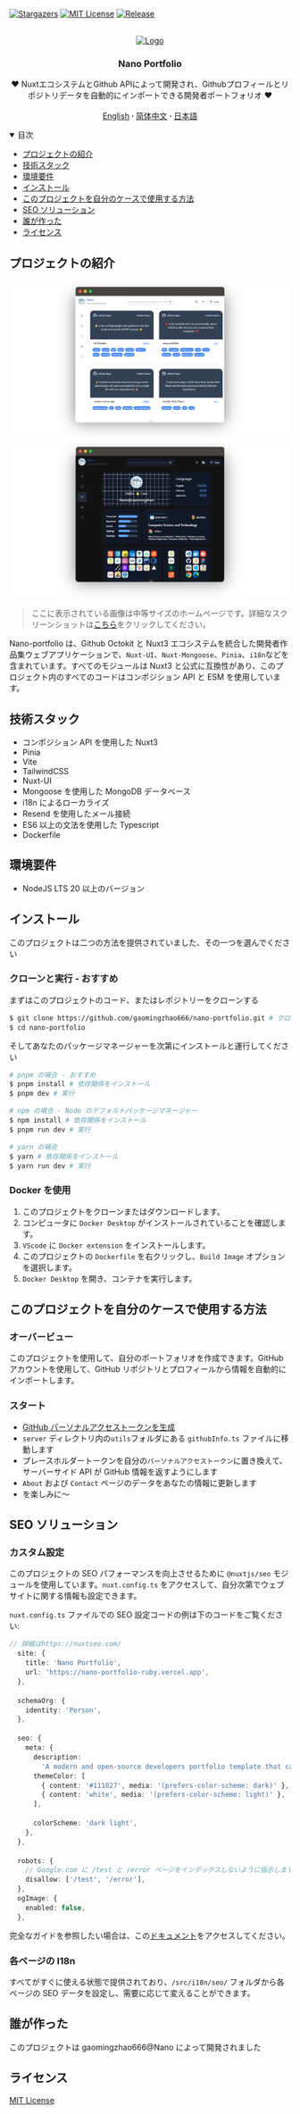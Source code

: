 [![Stargazers][stars-shield]][stars-url]
[![MIT License][license-shield]][license-url]
[![Release][release-shield]][release-url]

<br />
<div align="center">
  <a href="https://github.com/gaomingzhao666/nano-portfolio">
    <img src="/public/favicon.ico" alt="Logo" width="100" height="100">
  </a>

  <h3 align="center">Nano Portfolio</h3>

  <p align="center">
    ❤️ NuxtエコシステムとGithub APIによって開発され、Githubプロフィールとリポジトリデータを自動的にインポートできる開発者ポートフォリオ ❤️
    <br />
    <br />
    <a href="https://github.com/gaomingzhao666/nano-portfolio/blob/master/README.md">English</a>
      <strong> · </strong>
    <a href="https://github.com/gaomingzhao666/nano-portfolio/blob/master/README-CN.md">简体中文</a>
      <strong> · </strong>
    <a href="https://github.com/gaomingzhao666/nano-portfolio/blob/master/README-JP.md">日本語</a>
  </p>
</div>

<details open>
  <summary>目次</summary>
  <ul>
    <li><a href="#プロジェクトの紹介">プロジェクトの紹介</a> </li>
    <li><a href="#技術スタック">技術スタック</a></li>
    <li><a href="#環境要件">環境要件</a></li>
    <li><a href="#インストール">インストール</a></li>
    <li><a href="#このプロジェクトを自分のケースで使用する方法">このプロジェクトを自分のケースで使用する方法</a></li>
    <li><a href="#seo-ソリューション">SEO ソリューション</a></li>
    <li><a href="#誰が作った">誰が作った</a></li>
    <li><a href="#ライセンス">ライセンス</a></li>
  </ul>
</details>

## プロジェクトの紹介

<p align="center">
    <img src="/public/SCREENSHOT/index-mockup.png">
    <img src="/public/SCREENSHOT/new-about-mockup.png">
</p>

> ここに表示されている画像は中等サイズのホームページです。詳細なスクリーンショットは[こちら](https://github.com/gaomingzhao666/nano-portfolio/tree/main/public/SCREENSHOT)をクリックしてください。

Nano-portfolio は、Github Octokit と Nuxt3 エコシステムを統合した開発者作品集ウェブアプリケーションで、`Nuxt-UI`、`Nuxt-Mongoose`、`Pinia`、`i18n`などを含まれています。すべてのモジュールは Nuxt3 と公式に互換性があり、このプロジェクト内のすべてのコードはコンポジション API と ESM を使用しています。

## 技術スタック

- コンポジション API を使用した Nuxt3
- Pinia
- Vite
- TailwindCSS
- Nuxt-UI
- Mongoose を使用した MongoDB データベース
- i18n によるローカライズ
- Resend を使用したメール接続
- ES6 以上の文法を使用した Typescript
- Dockerfile

## 環境要件

- NodeJS LTS 20 以上のバージョン

## インストール

このプロジェクトは二つの方法を提供されていました、その一つを選んでください

### クローンと実行 - おすすめ

まずはこのプロジェクトのコード、またはレポジトリーをクローンする

```sh
$ git clone https://github.com/gaomingzhao666/nano-portfolio.git # クローン
$ cd nano-portfolio
```

そしてあなたのパッケージマネージャーを次第にインストールと運行してください

```sh
# pnpm の場合 - おすすめ
$ pnpm install # 依存関係をインストール
$ pnpm dev # 実行
```

```sh
# npm の場合 - Node のデフォルトパッケージマネージャー
$ npm install # 依存関係をインストール
$ pnpm run dev # 実行
```

```sh
# yarn の場合
$ yarn # 依存関係をインストール
$ yarn run dev # 実行
```

### Docker を使用

1. このプロジェクトをクローンまたはダウンロードします。
2. コンピュータに `Docker Desktop` がインストールされていることを確認します。
3. `VScode` に `Docker extension` をインストールします。
4. このプロジェクトの `Dockerfile` を右クリックし、`Build Image` オプションを選択します。
5. `Docker Desktop` を開き、コンテナを実行します。

## このプロジェクトを自分のケースで使用する方法

### オーバービュー

このプロジェクトを使用して、自分のポートフォリオを作成できます。GitHub アカウントを使用して、GitHub リポジトリとプロフィールから情報を自動的にインポートします。

### スタート

- [GitHub パーソナルアクセストークンを生成](https://docs.github.com/en/enterprise-server@3.9/authentication/keeping-your-account-and-data-secure/managing-your-personal-access-tokens)
- `server` ディレクトリ内の`utils`フォルダにある `githubInfo.ts` ファイルに移動します
- プレースホルダートークンを自分の`パーソナルアクセストークン`に置き換えて、サーバーサイド API が GitHub 情報を返すようにします
- `About` および `Contact` ページのデータをあなたの情報に更新します
- を楽しみに～

## SEO ソリューション

### カスタム設定

このプロジェクトの SEO パフォーマンスを向上させるために `@nuxtjs/seo` モジュールを使用しています。`nuxt.config.ts` をアクセスして、自分次第でウェブサイトに関する情報も設定できます。

`nuxt.config.ts` ファイルでの SEO 設定コードの例は下のコードをご覧ください:

```ts
// 詳細はhttps://nuxtseo.com/
  site: {
    title: 'Nano Portfolio',
    url: 'https://nano-portfolio-ruby.vercel.app',
  },

  schemaOrg: {
    identity: 'Person',
  },

  seo: {
    meta: {
      description:
        'A modern and open-source developers portfolio template that can automatically import Github profile and repository information, made by Vue/Nuxt ecosystem and Octokit APIs',
      themeColor: [
        { content: '#111827', media: '(prefers-color-scheme: dark)' },
        { content: 'white', media: '(prefers-color-scheme: light)' },
      ],

      colorScheme: 'dark light',
    },
  },

  robots: {
    // Google.com に /test と /error ページをインデックスしないように指示します
    disallow: ['/test', '/error'],
  },
  ogImage: {
    enabled: false,
  },
```

完全なガイドを参照したい場合は、この[ドキュメント](https://nuxtseo.com/docs/nuxt-seo/guides/using-the-modules)をアクセスしてください。

### 各ページの I18n

すべてがすぐに使える状態で提供されており、`/src/i18n/seo/` フォルダから各ページの SEO データを設定し、需要に応じて変えることができます。

## 誰が作った

このプロジェクトは gaomingzhao666@Nano によって開発されました

## ライセンス

[MIT License](https://github.com/gaomingzhao666/nano-portfolio/blob/main/LICENSE)

[stars-shield]: https://img.shields.io/github/stars/gaomingzhao666/nano-portfolio?style=for-the-badge
[stars-url]: https://github.com/gaomingzhao666/nano-portfolio/stargazers
[license-shield]: https://img.shields.io/badge/license-MIT-green?style=for-the-badge
[license-url]: https://github.com/gaomingzhao666/nano-portfolio/blob/main/LICENSE
[release-shield]: https://img.shields.io/github/v/release/gaomingzhao666/nano-portfolio?style=for-the-badge
[release-url]: https://github.com/gaomingzhao666/nano-portfolio/releases
